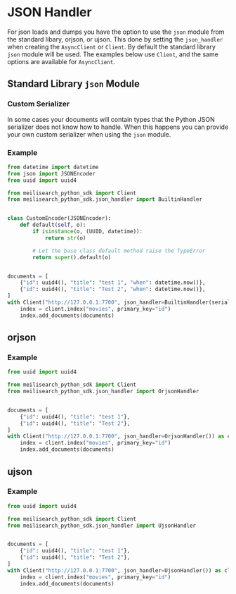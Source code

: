 # JSON Handler

For json loads and dumps you have the option to use the `json` module from the standard libary,
orjson, or ujson. This done by setting the `json_handler` when creating the `AsyncClient` or
`Client`. By default the standard library `json` module will be used. The examples below use
`Client`, and the same options are available for `AsyncClient`.

## Standard Library `json` Module

### Custom Serializer

In some cases your documents will contain types that the Python JSON serializer does not know how
to handle. When this happens you can provide your own custom serializer when using the `json`
module.

### Example

```py
from datetime import datetime
from json import JSONEncoder
from uuid import uuid4

from meilisearch_python_sdk import Client
from meilisearch_python_sdk.json_handler import BuiltinHandler


class CustomEncoder(JSONEncoder):
    def default(self, o):
        if isinstance(o, (UUID, datetime)):
            return str(o)

        # Let the base class default method raise the TypeError
        return super().default(o)


documents = [
    {"id": uuid4(), "title": "test 1", "when": datetime.now()},
    {"id": uuid4(), "title": "Test 2", "when": datetime.now()},
]
with Client("http://127.0.0.1:7700", json_handler=BuiltinHandler(serializer=CustomEncoder)) as client:
    index = client.index("movies", primary_key="id")
    index.add_documents(documents)
```

## orjson

### Example

```py
from uuid import uuid4

from meilisearch_python_sdk import Client
from meilisearch_python_sdk.json_handler import OrjsonHandler


documents = [
    {"id": uuid4(), "title": "test 1"},
    {"id": uuid4(), "title": "Test 2"},
]
with Client("http://127.0.0.1:7700", json_handler=OrjsonHandler()) as client:
    index = client.index("movies", primary_key="id")
    index.add_documents(documents)
```

## ujson

### Example

```py
from uuid import uuid4

from meilisearch_python_sdk import Client
from meilisearch_python_sdk.json_handler import UjsonHandler


documents = [
    {"id": uuid4(), "title": "test 1"},
    {"id": uuid4(), "title": "Test 2"},
]
with Client("http://127.0.0.1:7700", json_handler=UjsonHandler()) as client:
    index = client.index("movies", primary_key="id")
    index.add_documents(documents)
```
